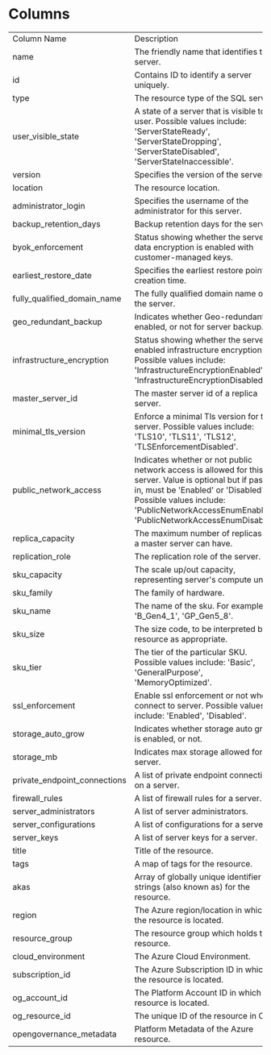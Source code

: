 # Columns  

<table>
	<tr><td>Column Name</td><td>Description</td></tr>
	<tr><td>name</td><td>The friendly name that identifies the server.</td></tr>
	<tr><td>id</td><td>Contains ID to identify a server uniquely.</td></tr>
	<tr><td>type</td><td>The resource type of the SQL server.</td></tr>
	<tr><td>user_visible_state</td><td>A state of a server that is visible to user. Possible values include: &#39;ServerStateReady&#39;, &#39;ServerStateDropping&#39;, &#39;ServerStateDisabled&#39;, &#39;ServerStateInaccessible&#39;.</td></tr>
	<tr><td>version</td><td>Specifies the version of the server.</td></tr>
	<tr><td>location</td><td>The resource location.</td></tr>
	<tr><td>administrator_login</td><td>Specifies the username of the administrator for this server.</td></tr>
	<tr><td>backup_retention_days</td><td>Backup retention days for the server.</td></tr>
	<tr><td>byok_enforcement</td><td>Status showing whether the server data encryption is enabled with customer-managed keys.</td></tr>
	<tr><td>earliest_restore_date</td><td>Specifies the earliest restore point creation time.</td></tr>
	<tr><td>fully_qualified_domain_name</td><td>The fully qualified domain name of the server.</td></tr>
	<tr><td>geo_redundant_backup</td><td>Indicates whether Geo-redundant is enabled, or not for server backup.</td></tr>
	<tr><td>infrastructure_encryption</td><td>Status showing whether the server enabled infrastructure encryption. Possible values include: &#39;InfrastructureEncryptionEnabled&#39;, &#39;InfrastructureEncryptionDisabled&#39;.</td></tr>
	<tr><td>master_server_id</td><td>The master server id of a replica server.</td></tr>
	<tr><td>minimal_tls_version</td><td>Enforce a minimal Tls version for the server. Possible values include: &#39;TLS10&#39;, &#39;TLS11&#39;, &#39;TLS12&#39;, &#39;TLSEnforcementDisabled&#39;.</td></tr>
	<tr><td>public_network_access</td><td>Indicates whether or not public network access is allowed for this server. Value is optional but if passed in, must be &#39;Enabled&#39; or &#39;Disabled&#39;. Possible values include: &#39;PublicNetworkAccessEnumEnabled&#39;, &#39;PublicNetworkAccessEnumDisabled&#39;.</td></tr>
	<tr><td>replica_capacity</td><td>The maximum number of replicas that a master server can have.</td></tr>
	<tr><td>replication_role</td><td>The replication role of the server.</td></tr>
	<tr><td>sku_capacity</td><td>The scale up/out capacity, representing server&#39;s compute units.</td></tr>
	<tr><td>sku_family</td><td>The family of hardware.</td></tr>
	<tr><td>sku_name</td><td>The name of the sku. For example: &#39;B_Gen4_1&#39;, &#39;GP_Gen5_8&#39;.</td></tr>
	<tr><td>sku_size</td><td>The size code, to be interpreted by resource as appropriate.</td></tr>
	<tr><td>sku_tier</td><td>The tier of the particular SKU. Possible values include: &#39;Basic&#39;, &#39;GeneralPurpose&#39;, &#39;MemoryOptimized&#39;.</td></tr>
	<tr><td>ssl_enforcement</td><td>Enable ssl enforcement or not when connect to server. Possible values include: &#39;Enabled&#39;, &#39;Disabled&#39;.</td></tr>
	<tr><td>storage_auto_grow</td><td>Indicates whether storage auto grow is enabled, or not.</td></tr>
	<tr><td>storage_mb</td><td>Indicates max storage allowed for a server.</td></tr>
	<tr><td>private_endpoint_connections</td><td>A list of private endpoint connections on a server.</td></tr>
	<tr><td>firewall_rules</td><td>A list of firewall rules for a server.</td></tr>
	<tr><td>server_administrators</td><td>A list of server administrators.</td></tr>
	<tr><td>server_configurations</td><td>A list of configurations for a server.</td></tr>
	<tr><td>server_keys</td><td>A list of server keys for a server.</td></tr>
	<tr><td>title</td><td>Title of the resource.</td></tr>
	<tr><td>tags</td><td>A map of tags for the resource.</td></tr>
	<tr><td>akas</td><td>Array of globally unique identifier strings (also known as) for the resource.</td></tr>
	<tr><td>region</td><td>The Azure region/location in which the resource is located.</td></tr>
	<tr><td>resource_group</td><td>The resource group which holds this resource.</td></tr>
	<tr><td>cloud_environment</td><td>The Azure Cloud Environment.</td></tr>
	<tr><td>subscription_id</td><td>The Azure Subscription ID in which the resource is located.</td></tr>
	<tr><td>og_account_id</td><td>The Platform Account ID in which the resource is located.</td></tr>
	<tr><td>og_resource_id</td><td>The unique ID of the resource in OG.</td></tr>
	<tr><td>opengovernance_metadata</td><td>Platform Metadata of the Azure resource.</td></tr>
</table>